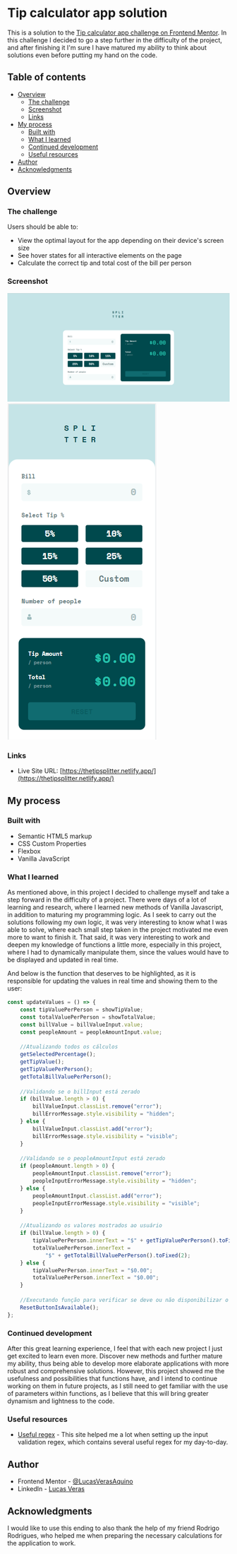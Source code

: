 # Tip calculator app solution

This is a solution to the [Tip calculator app challenge on Frontend Mentor](https://www.frontendmentor.io/challenges/tip-calculator-app-ugJNGbJUX). In this challenge I decided to go a step further in the difficulty of the project, and after finishing it I'm sure I have matured my ability to think about solutions even before putting my hand on the code.

## Table of contents

-   [Overview](#overview)
    -   [The challenge](#the-challenge)
    -   [Screenshot](#screenshot)
    -   [Links](#links)
-   [My process](#my-process)
    -   [Built with](#built-with)
    -   [What I learned](#what-i-learned)
    -   [Continued development](#continued-development)
    -   [Useful resources](#useful-resources)
-   [Author](#author)
-   [Acknowledgments](#acknowledgments)

## Overview

### The challenge

Users should be able to:

-   View the optimal layout for the app depending on their device's screen size
-   See hover states for all interactive elements on the page
-   Calculate the correct tip and total cost of the bill per person

### Screenshot

![](/images/desktop.PNG)
![](/images/mobile.PNG)

### Links

-   Live Site URL: [https://thetipsplitter.netlify.app/](https://thetipsplitter.netlify.app/)

## My process

### Built with

-   Semantic HTML5 markup
-   CSS Custom Properties
-   Flexbox
-   Vanilla JavaScript

### What I learned

As mentioned above, in this project I decided to challenge myself and take a step forward in the difficulty of a project. There were days of a lot of learning and research, where I learned new methods of Vanilla Javascript, in addition to maturing my programming logic. As I seek to carry out the solutions following my own logic, it was very interesting to know what I was able to solve, where each small step taken in the project motivated me even more to want to finish it. That said, it was very interesting to work and deepen my knowledge of functions a little more, especially in this project, where I had to dynamically manipulate them, since the values ​​would have to be displayed and updated in real time.

And below is the function that deserves to be highlighted, as it is responsible for updating the values ​​in real time and showing them to the user:

```js
const updateValues = () => {
    const tipValuePerPerson = showTipValue;
    const totalValuePerPerson = showTotalValue;
    const billValue = billValueInput.value;
    const peopleAmount = peopleAmountInput.value;

    //Atualizando todos os cálculos
    getSelectedPercentage();
    getTipValue();
    getTipValuePerPerson();
    getTotalBillValuePerPerson();

    //Validando se o billInput está zerado
    if (billValue.length > 0) {
        billValueInput.classList.remove("error");
        billErrorMessage.style.visibility = "hidden";
    } else {
        billValueInput.classList.add("error");
        billErrorMessage.style.visibility = "visible";
    }

    //Validando se o peopleAmountInput está zerado
    if (peopleAmount.length > 0) {
        peopleAmountInput.classList.remove("error");
        peopleInputErrorMessage.style.visibility = "hidden";
    } else {
        peopleAmountInput.classList.add("error");
        peopleInputErrorMessage.style.visibility = "visible";
    }

    //Atualizando os valores mostrados ao usuário
    if (billValue.length > 0) {
        tipValuePerPerson.innerText = "$" + getTipValuePerPerson().toFixed(2);
        totalValuePerPerson.innerText =
            "$" + getTotalBillValuePerPerson().toFixed(2);
    } else {
        tipValuePerPerson.innerText = "$0.00";
        totalValuePerPerson.innerText = "$0.00";
    }

    //Executando função para verificar se deve ou não disponibilizar o botão de reset
    ResetButtonIsAvailable();
};
```

### Continued development

After this great learning experience, I feel that with each new project I just get excited to learn even more. Discover new methods and further mature my ability, thus being able to develop more elaborate applications with more robust and comprehensive solutions. However, this project showed me the usefulness and possibilities that functions have, and I intend to continue working on them in future projects, as I still need to get familiar with the use of parameters within functions, as I believe that this will bring greater dynamism and lightness to the code.

### Useful resources

-   [Useful regex](https://www.mundojs.com.br/2018/07/05/expressoes-regulares-para-o-dia-a-dia/) - This site helped me a lot when setting up the input validation regex, which contains several useful regex for my day-to-day.

## Author

-   Frontend Mentor - [@LucasVerasAquino](https://www.frontendmentor.io/profile/LucasVerasAquino)
-   LinkedIn - [Lucas Veras](https://www.linkedin.com/in/lucas-veras-aquino-95a7361b1/)

## Acknowledgments

I would like to use this ending to also thank the help of my friend Rodrigo Rodrigues, who helped me when preparing the necessary calculations for the application to work.

